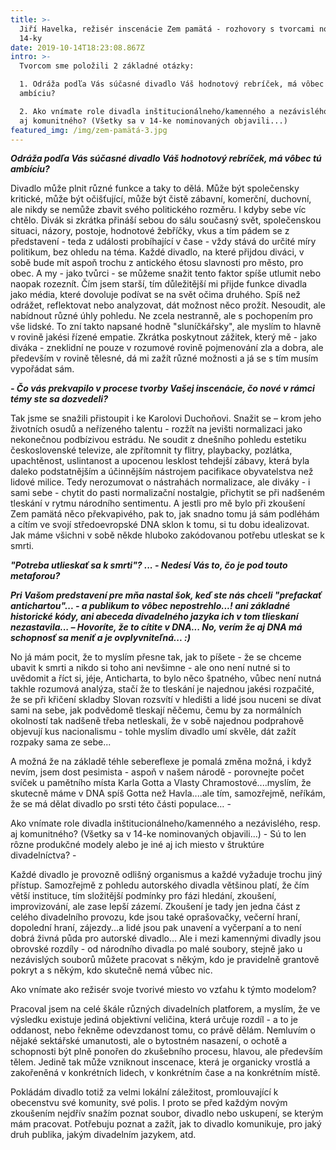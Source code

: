 ```yaml
---
title: >-
  Jiří Havelka, režisér inscenácie Zem pamätá - rozhovory s tvorcami nominovanej
  14-ky
date: 2019-10-14T18:23:08.867Z
intro: >-
  Tvorcom sme položili 2 základné otázky: 

  1. Odráža podľa Vás súčasné divadlo Váš hodnotový rebríček, má vôbec tú
  ambíciu?

  2. Ako vnímate role divadla inštitucionálneho/kamenného a nezávislého, resp.
  aj komunitného? (Všetky sa v 14-ke nominovaných objavili...)
featured_img: /img/zem-pamätá-3.jpg
---
```

_**Odráža podľa Vás súčasné divadlo Váš hodnotový rebríček, má vôbec tú ambíciu?**_ 

Divadlo může plnit různé funkce a taky to dělá. Může být společensky kritické, může být očišťující, může být čistě zábavní, komerční, duchovní, ale nikdy se nemůže zbavit svého politického rozměru. I kdyby sebe víc chtělo. Divák si zkrátka přináší sebou do sálu současný svět, společenskou situaci, názory, postoje, hodnotové žebříčky, vkus a tím pádem se z představení - teda z události probíhající v čase - vždy stává do určité míry politikum, bez ohledu na téma. Každé divadlo, na které přijdou diváci, v sobě bude mít aspoň trochu z antického étosu slavnosti pro město, pro obec. A my - jako tvůrci - se můžeme snažit tento faktor spíše utlumit nebo naopak rozeznít. Čím jsem starší, tím důležitější mi přijde funkce divadla jako média, které dovoluje podívat se na svět očima druhého. Spíš než odrážet, reflektovat nebo analyzovat, dát možnost něco prožít. Nesoudit, ale nabídnout různé úhly pohledu. Ne zcela nestranně, ale s pochopením pro vše lidské. To zní takto napsané hodně "sluníčkářsky", ale myslím to hlavně v rovině jakési řízené empatie. Zkrátka poskytnout zážitek, který mě - jako diváka - zneklidní ne pouze v rozumové rovině pojmenování zla a dobra, ale především v rovině tělesné, dá mi zažít různé možnosti a já se s tím musím vypořádat sám. 

_**\- Čo vás prekvapilo v procese tvorby Vašej inscenácie, čo nové v rámci témy ste sa dozvedeli?**_

Tak jsme se snažili přistoupit i ke Karolovi Duchoňovi. Snažit se – krom jeho životních osudů a neřízeného talentu - rozžít na jevišti normalizaci jako nekonečnou podbízivou estrádu. Ne soudit z dnešního pohledu estetiku československé televize, ale zpřítomnit ty flitry, playbacky, pozlátka, upachtěnost, uslintanost a upocenou lesklost tehdejší zábavy, která byla daleko podstatnějším a účinnějším nástrojem pacifikace obyvatelstva než lidové milice. Tedy nerozumovat o nástrahách normalizace, ale diváky - i sami sebe - chytit do pasti normalizační nostalgie, přichytit se při nadšeném tleskání v rytmu národního sentimentu. A jestli pro mě bylo při zkoušení Zem pamätá něco překvapivého, pak to, jak snadno tomu já sám podléhám a cítím ve svojí středoevropské DNA sklon k tomu, si tu dobu idealizovat. Jak máme všichni v sobě někde hluboko zakódovanou potřebu utleskat se k smrti.

_**"Potreba utlieskať sa k smrti"? ... - Nedesí Vás to, čo je pod touto metaforou?**_ 

_**Pri Vašom predstavení pre mňa nastal šok, keď ste nás chceli "prefackať antichartou"... - a publikum to vôbec nepostrehlo...! ani základné historické kódy, ani abeceda divadelného jazyka ich v tom tlieskaní nezastavila... – Hovoríte, že to cítite v DNA... No, verím že aj DNA má schopnosť sa meniť a je ovplyvniteľná... :)**_

No já mám pocit, že to myslím přesne tak, jak to píšete - že se chceme ubavit k smrti a nikdo si toho ani nevšimne -  ale ono není nutné si to uvědomit a říct si, jéje, Anticharta, to bylo něco špatného, vůbec není nutná takhle rozumová analýza, stačí že to tleskání je najednou jakési rozpačité, že se při křičení skladby Slovan rozsvítí v hledišti a lidé jsou nuceni se dívat sami na sebe, jak podvědomě tleskají něčemu, čemu by za normálních okolností tak nadšeně třeba netleskali, že v sobě najednou podprahově objevují kus nacionalismu - tohle myslím divadlo umí skvěle, dát zažít rozpaky sama ze sebe...

A možná že na základě téhle sebereflexe je pomalá změna možná, i když nevím, jsem dost pesimista - aspoň v našem národě - porovnejte počet svíček u pamětního místa Karla Gotta a Vlasty Chramostové....myslím, že skutecně máme v DNA spíš Gotta než Havla....ale tím, samozřejmě, neříkám, že se má dělat divadlo po srsti této části populace… -





Ako vnímate role divadla inštitucionálneho/kamenného a nezávislého, resp. aj komunitného? (Všetky sa v 14-ke nominovaných objavili...) - Sú to len rôzne produkčné modely alebo je iné aj ich miesto v štruktúre divadelníctva? - 

Každé divadlo je provozně odlišný organismus a každé vyžaduje trochu jiný přístup. Samozřejmě z pohledu autorského divadla většinou platí, že čím větší instituce, tím složitější podmínky pro fázi hledání, zkoušení, improvizování, ale zase lepší zázemí. Zkoušení je tady jen jedna část z celého divadelního provozu, kde jsou také oprašovačky, večerní hraní, dopolední hraní, zájezdy...a lidé jsou pak unavení a vyčerpaní a to není dobrá živná půda pro autorské divadlo... Ale i mezi kamennými divadly jsou obrovské rozdíly - od národního divadla po malé soubory, stejně jako u nezávislých souborů můžete pracovat s někým, kdo je pravidelně grantově pokryt a s někým, kdo skutečně nemá vůbec nic. 

Ako vnímate ako režisér svoje tvorivé miesto vo vzťahu k týmto modelom? 

Pracoval jsem na celé škále různých divadelních platforem, a myslím, že ve výsledku existuje jediná objektivní veličina, která určuje rozdíl - a to je oddanost, nebo řekněme odevzdanost tomu, co právě dělám. Nemluvím o nějaké sektářské umanutosti, ale o bytostném nasazení, o  ochotě a schopnosti být plně ponořen do zkušebního procesu, hlavou, ale především tělem. Jedině tak může vzniknout inscenace, která je organicky vrostlá a zakořeněná v konkrétních lidech, v konkrétním čase a na konkrétním místě. 



Pokládám divadlo totiž za velmi lokální záležitost, promlouvající k obecenstvu své komunity, své polis. I proto se před každým novým zkoušením nejdřív snažím poznat soubor, divadlo nebo uskupení, se kterým mám pracovat. Potřebuju poznat a zažít, jak to divadlo komunikuje, pro jaký druh publika, jakým divadelním jazykem, atd.
